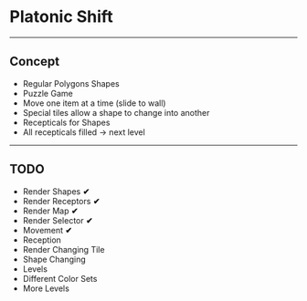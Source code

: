 # Platonic Shift
---
## Concept
* Regular Polygons Shapes
* Puzzle Game
* Move one item at a time (slide to wall)
* Special tiles allow a shape to change into another
* Recepticals for Shapes
* All recepticals filled -> next level
---
## TODO
* Render Shapes __✔__
* Render Receptors __✔__
* Render Map __✔__
* Render Selector __✔__
* Movement __✔__
* Reception
* Render Changing Tile
* Shape Changing
* Levels
* Different Color Sets
* More Levels
